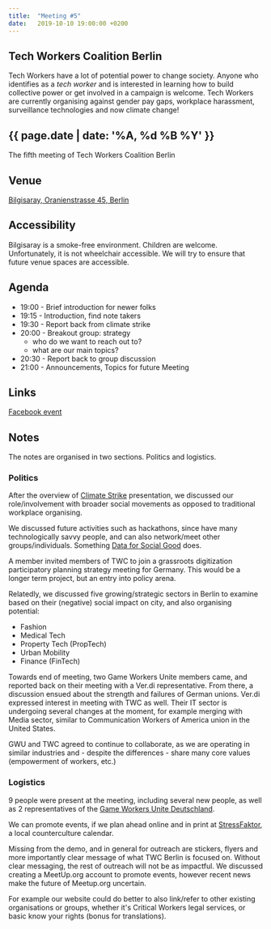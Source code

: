 ```yaml
---
title:  "Meeting #5"
date:   2019-10-10 19:00:00 +0200
---
```


## Tech Workers Coalition Berlin
Tech Workers have a lot of potential power to change society. Anyone who identifies as a _tech worker_ and is interested in learning how to build collective power or get involved in a campaign is welcome. Tech Workers are currently organising against gender pay gaps, workplace harassment, surveillance technologies and now climate change!

## {{ page.date | date: '%A, %d %B %Y' }}
The fifth meeting of Tech Workers Coalition Berlin

## Venue

[Bilgisaray, Oranienstrasse 45, Berlin](https://www.google.com/maps/place/Bilgisaray/@52.499971,13.4204474,17z/data=!3m1!4b1!4m5!3m4!1s0x47a84e34f7d3f0db:0x4a368a3631962abc!8m2!3d52.499971!4d13.4226362)

## Accessibility

Bilgisaray is a smoke-free environment. Children are welcome. Unfortunately, it is not wheelchair accessible. We will try to ensure that future venue spaces are accessible.

## Agenda

* 19:00 - Brief introduction for newer folks
* 19:15 - Introduction, find note takers
* 19:30 - Report back from climate strike
* 20:00 - Breakout group: strategy
  * who do we want to reach out to?
  * what are our main topics?
* 20:30 - Report back to group discussion
* 21:00 - Announcements, Topics for future Meeting

## Links

[Facebook event](https://www.facebook.com/events/371745793715269/)

## Notes

The notes are organised in two sections. Politics and logistics.

### Politics

After the overview of [Climate Strike](https://docs.google.com/presentation/d/1WvxZDsS01C-OHy_kCUUpnftO2ITLVQDehNQQC6WVKhc/edit?usp=sharing) presentation, we discussed our role/involvement with broader social movements as opposed to traditional workplace organising.

We discussed future activities such as hackathons, since have many technologically savvy people, and can also network/meet other groups/individuals. Something [Data for Social Good](https://dssg-berlin.org/) does. 

A member invited members of TWC to join a grassroots digitization participatory planning strategy meeting for Germany. This would be a longer term project, but an entry into policy arena.

Relatedly, we discussed five growing/strategic sectors in Berlin to examine based on their (negative) social impact on city, and also organising potential:

- Fashion
- Medical Tech
- Property Tech (PropTech)
- Urban Mobility
- Finance (FinTech)

Towards end of meeting, two Game Workers Unite members came, and reported back on their meeting with a Ver.di representative. From there, a discussion ensued about the strength and failures of German unions. Ver.di expressed interest in meeting with TWC as well. Their IT sector is undergoing several changes at the moment, for example merging with Media sector, similar to Communication Workers of America union in the United States.

GWU and TWC agreed to continue to collaborate, as we are operating in similar industries and - despite the differences - share many core values (empowerment of workers, etc.)

### Logistics

9 people were present at the meeting, including several new people, as well as 2 representatives of the [Game Workers Unite Deutschland](https://www.gameworkersunite.org/get-involved).

We can promote events, if we plan ahead online and in print at [StressFaktor](https://stressfaktor.squat.net/termine.php), a local counterculture calendar.

Missing from the demo, and in general for outreach are stickers, flyers and more importantly clear message of what TWC Berlin is focused on. Without clear messaging, the rest of outreach will not be as impactful. We discussed creating a MeetUp.org account to promote events, however recent news make the future of Meetup.org uncertain.

For example our website could do better to also link/refer to other existing organisations or groups, whether it's Critical Workers legal services, or basic know your rights (bonus for translations).
